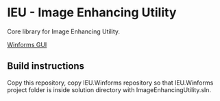 # IEU - Image Enhancing Utility

Core library for Image Enhancing Utility.

[Winforms GUI](https://github.com/ptrsuder/IEU.Winforms)

## Build instructions
Copy this repository, copy IEU.Winforms repository so that IEU.Winforms project folder is inside solution directory with ImageEnhancingUtility.sln.
